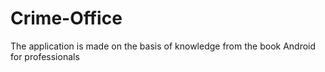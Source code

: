 # Crime-Office
The application is made on the basis of knowledge from the book Android for professionals
